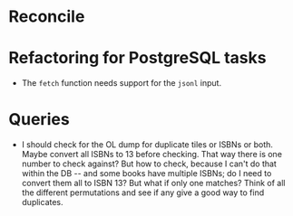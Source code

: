 Reconcile
=========

# Refactoring for PostgreSQL tasks
- The `fetch` function needs support for the `jsonl` input.

# Queries
- I should check for the OL dump for duplicate tiles or ISBNs or both. Maybe convert all ISBNs to 13 before checking. That way there is one number to check against? But how to check, because I can't do that within the DB -- and some books have multiple ISBNs; do I need to convert them all to ISBN 13? But what if only one matches? Think of all the different permutations and see if any give a good way to find duplicates.
